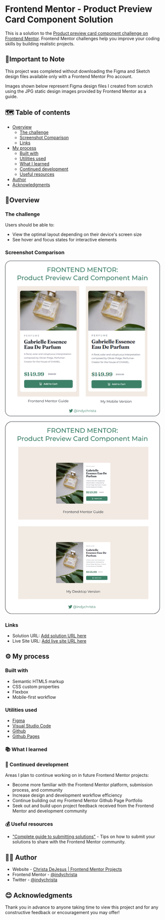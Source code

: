 # Frontend Mentor - Product Preview Card Component Solution

This is a solution to the [Product preview card component challenge on Frontend Mentor](https://www.frontendmentor.io/challenges/product-preview-card-component-GO7UmttRfa). Frontend Mentor challenges help you improve your coding skills by building realistic projects. 

## 📝Important to Note

This project was completed without downloading the Figma and Sketch design files available only with a Frontend Mentor Pro account.

Images shown below represent Figma design files I created from scratch using the JPG static design images provided by Frontend Mentor as a guide.

## 🗺️ Table of contents

- [Overview](#overview)
  - [The challenge](#the-challenge)
  - [Screenshot Comparison](#screenshot-comparison)
  - [Links](#links)
- [My process](#my-process)
  - [Built with](#built-with)
  - [Utilities used](#utilities-used)
  - [What I learned](#what-i-learned)
  - [Continued development](#continued-development)
  - [Useful resources](#useful-resources)
- [Author](#author)
- [Acknowledgments](#acknowledgments)


## 🧭Overview

### The challenge

Users should be able to:

- View the optimal layout depending on their device's screen size
- See hover and focus states for interactive elements

### Screenshot Comparison

![](./images/ppccm-mobile-comp-wht.png)

![](./images/ppccm-dsktp-comp-wht.png)

### Links

- Solution URL: [Add solution URL here](https://your-solution-url.com)
- Live Site URL: [Add live site URL here](https://your-live-site-url.com)

## ⚙️ My process

### Built with

- Semantic HTML5 markup
- CSS custom properties
- Flexbox
- Mobile-first workflow

### Utilities used
  
- [Figma](https://www.figma.com) 
- [Visual Studio Code](https://code.visualstudio.com)
- [Github](https://github.com)
- [Github Pages](https://https://pages.github.com/)

### 📚 What I learned 


### 🚀 Continued development 

Areas I plan to continue working on in future Frontend Mentor projects:

- Become more familiar with the Frontend Mentor platform, submission process, and community
- Increase design and development workflow efficiency
- Continue building out my Frontend Mentor Github Page Portfolio
- Seek out and build upon project feedback received from the Frontend Mentor and development community

### 💰 Useful resources 

- ["Complete guide to submitting solutions"](https://medium.com/frontend-mentor/a-complete-guide-to-submitting-solutions-on-frontend-mentor-ac6384162248) - Tips on how to submit your solutions to share with the Frontend Mentor community.

## 👩‍💻 Author 

- Website - [Christa DeJesus | Frontend Mentor Projects](https://indychrista.github.io/frontend-mentor-projects/)
- Frontend Mentor - [@indychrista](https://www.frontendmentor.io/profile/indychrista)
- Twitter - [@indychrista](https://www.twitter.com/indychrista)

## 😊 Acknowledgments 

Thank you in advance to anyone taking time to view this project and for any constructive feedback or encouragement you may offer! 